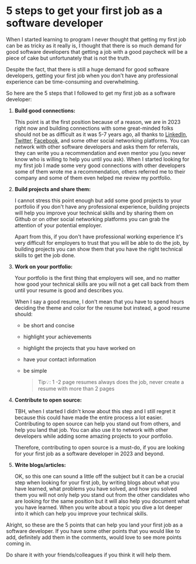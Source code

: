 # 5 steps to get your first job as a software developer

When I started learning to program I never thought that getting my first job can be as tricky as it really is, I thought that there is so much demand for good software developers that getting a job with a good paycheck will be a piece of cake but unfortunately that is not the truth.

Despite the fact, that there is still a huge demand for good software developers, getting your first job when you don't have any professional experience can be time-consuming and overwhelming.

So here are the 5 steps that I followed to get my first job as a software developer:

1. **Build good connections:**
    
    This point is at the first position because of a reason, we are in 2023 right now and building connections with some great-minded folks should not be as difficult as it was 5-7 years ago, all thanks to [LinkedIn](https://www.linkedin.com/), [Twitter](https://twitter.com/), [Facebook](https://www.facebook.com/), and some other social networking platforms. You can network with other software developers and asks them for referrals, they can write you a recommendation and even mentor you (you never know who is willing to help you until you ask). When I started looking for my first job I made some very good connections with other developers some of them wrote me a recommendation, others referred me to their company and some of them even helped me review my portfolio.
    
2. **Build projects and share them:**
    
    I cannot stress this point enough but add some good projects to your portfolio if you don't have any professional experience, building projects will help you improve your technical skills and by sharing them on Github or on other social networking platforms you can grab the attention of your potential employer.
    
    Apart from this, if you don't have professional working experience it's very difficult for employers to trust that you will be able to do the job, by building projects you can show them that you have the right technical skills to get the job done.
    
3. **Work on your portfolio:**
    
    Your portfolio is the first thing that employers will see, and no matter how good your technical skills are you will not a get call back from them until your resume is good and describes you.
    
    When I say a good resume, I don't mean that you have to spend hours deciding the theme and color for the resume but instead, a good resume should:
    
    * be short and concise
        
    * highlight your achievements
        
    * highlight the projects that you have worked on
        
    * have your contact information
        
    * be simple
        
        > Tip💡: 1 -2 page resumes always does the job, never create a resume with more than 2 pages  
        
4. **Contribute to open source:**
    
    TBH, when I started I didn't know about this step and I still regret it because this could have made the entire process a lot easier. Contributing to open source can help you stand out from others, and help you land that job. You can also use it to network with other developers while adding some amazing projects to your portfolio.
    
    Therefore, contributing to open source is a must-do, if you are looking for your first job as a software developer in 2023 and beyond.
    
5. **Write blogs/articles:**
    
    OK, so this one can sound a little off the subject but it can be a crucial step when looking for your first job, by writing blogs about what you have learned, what problems you have solved, and how you solved them you will not only help you stand out from the other candidates who are looking for the same position but it will also help you document what you have learned. When you write about a topic you dive a lot deeper into it which can help you improve your technical skills.
    

Alright, so these are the 5 points that can help you land your first job as a software developer. If you have some other points that you would like to add, definitely add them in the comments, would love to see more points coming in.

Do share it with your friends/colleagues if you think it will help them.